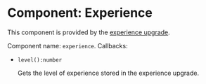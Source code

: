 # Component: Experience

This component is provided by the [experience upgrade](/item/experience_upgrade).

Component name: `experience`. Callbacks:

- `level():number`

    Gets the level of experience stored in the experience upgrade.
